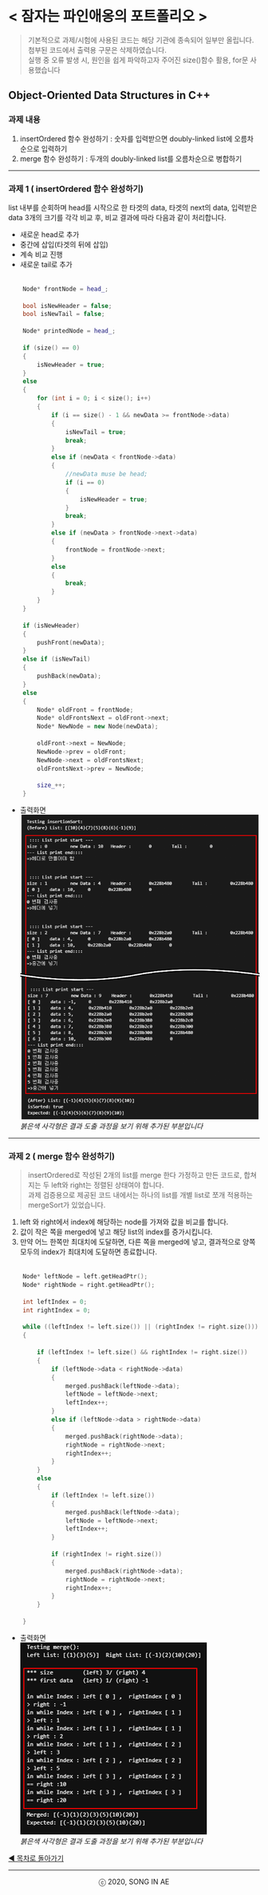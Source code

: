 
# < 잠자는 파인애옹의 포트폴리오 >



> 기본적으로 과제/시험에 사용된 코드는 해당 기관에 종속되어 일부만 올립니다.  
> 첨부된 코드에서 출력용 구문은 삭제하였습니다.  
> 실행 중 오류 발생 시, 원인을 쉽게 파악하고자 주어진 size()함수 활용, for문 사용했습니다  


## Object-Oriented Data Structures in C++ 
### 과제 내용
1. insertOrdered 함수 완성하기 : 숫자를 입력받으면 doubly-linked list에 오름차순으로 입력하기
2. merge 함수 완성하기 : 두개의 doubly-linked list를 오름차순으로 병합하기

---
### 과제 1 ( insertOrdered 함수 완성하기) 



 list 내부를 순회하며 head를 시작으로 한 타겟의 data, 타겟의 next의 data, 입력받은 data 3개의 크기를 각각 비교 후, 비교 결과에 따라 다음과 같이 처리합니다. 
 - 새로운 head로 추가 
 - 중간에 삽입(타겟의 뒤에 삽입)  
 - 계속 비교 진행 
 - 새로운 tail로 추가  



```C++

    Node* frontNode = head_;

    bool isNewHeader = false;
    bool isNewTail = false;
 
    Node* printedNode = head_;

    if (size() == 0)
    {
        isNewHeader = true;
    }
    else
    {
        for (int i = 0; i < size(); i++)
        { 
            if (i == size() - 1 && newData >= frontNode->data)
            {
                isNewTail = true; 
                break;
            }
            else if (newData < frontNode->data)
            {
                //newData muse be head;
                if (i == 0)
                {
                    isNewHeader = true; 
                }
                break;
            }
            else if (newData > frontNode->next->data)
            {
                frontNode = frontNode->next;
            }
            else
            { 
                break;
            }
        }
    }

    if (isNewHeader)
    {
        pushFront(newData);
    }
    else if (isNewTail)
    {
        pushBack(newData);
    }
    else
    {
        Node* oldFront = frontNode;
        Node* oldFrontsNext = oldFront->next;
        Node* NewNode = new Node(newData);

        oldFront->next = NewNode;
        NewNode->prev = oldFront;
        NewNode->next = oldFrontsNext;
        oldFrontsNext->prev = NewNode;

        size_++;
    }


```
* 출력화면  
  ![출력화면](insert_debug.png)  
*붉은색 사각형은 결과 도출 과정을 보기 위해 추가된 부분입니다* 
 
 
  
---  
### 과제 2 ( merge 함수 완성하기) 
> insertOrdered로 작성된 2개의 list를 merge 한다 가정하고 만든 코드로, 합쳐지는 두 left와 right는 정렬된 상태여야 합니다.  
> 과제 검증용으로 제공된 코드 내에서는 하나의 list를 개별 list로 쪼개 적용하는 mergeSort가 있었습니다.

1. left 와 right에서 index에 해당하는 node를 가져와 값을 비교를 합니다.
3. 값이 작은 쪽을 merged에 넣고 해당 list의 index를 증가시킵니다. 
3. 만약 어느 한쪽만 최대치에 도달하면, 다른 쪽을 merged에 넣고, 결과적으로 양쪽 모두의 index가 최대치에 도달하면 종료합니다.

 
```C++

    Node* leftNode = left.getHeadPtr();
    Node* rightNode = right.getHeadPtr();

    int leftIndex = 0;
    int rightIndex = 0;

    while ((leftIndex != left.size()) || (rightIndex != right.size()))
    {

        if (leftIndex != left.size() && rightIndex != right.size())
        {
            if (leftNode->data < rightNode->data)
            {
                merged.pushBack(leftNode->data);
                leftNode = leftNode->next;
                leftIndex++;
            }
            else if (leftNode->data > rightNode->data)
            {
                merged.pushBack(rightNode->data);
                rightNode = rightNode->next;
                rightIndex++;
            }
        }
        else
        {
            if (leftIndex != left.size())
            {
                merged.pushBack(leftNode->data);
                leftNode = leftNode->next;
                leftIndex++;
            }

            if (rightIndex != right.size())
            {
                merged.pushBack(rightNode->data);
                rightNode = rightNode->next;
                rightIndex++;
            }
        }

    } 
```
* 출력화면  
  ![출력화면](merge_debug.png)  
*붉은색 사각형은 결과 도출 과정을 보기 위해 추가된 부분입니다* 


[◀ 목차로 돌아가기](https://github.com/Song-In-Love/pinaeongs-portfolios/blob/master/README.md#coursera-%EC%8B%A4%EC%8A%B5-%EA%B3%BC%EC%A0%9C)


----------
<center> ⓒ 2020, SONG IN AE </center>
